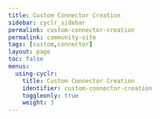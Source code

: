 ```yaml
---
title: Custom Connector Creation
sidebar: cyclr_sidebar
permalink: custom-connector-creation
permalink: community-site
tags: [custom,connector]
layout: page
toc: false
menus:
  using-cyclr:
    title: Custom Connector Creation
    identifier: custom-connector-creation
    toggleonly: true
    weight: 3
---
```

